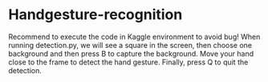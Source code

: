 # Handgesture-recognition
Recommend to execute the code in Kaggle environment to avoid bug!
When running detection.py, we will see a square in the screen, then choose one background and then press B to capture the background.
Move your hand close to the frame to detect the hand gesture.
Finally, press Q to quit the detection.
